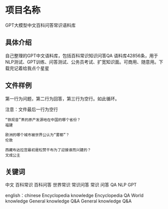 # 项目名称
GPT大模型中文百科问答常识语料库

## 具体介绍
自己整理的GPT中文语料库，包括百科常识知识问答QA 语料库42856条，用于NLP测试、GPT训练、问答测试、公务员考试、扩宽知识面。可商用、随意用。下载完记着给我点个星星

## 文件样例
第一行为问题，第二行为回答，第三行为空行。如此循环。

注意：文件最后一行为空行

```
“铁观音”茶的原产发源地在中国的哪个省份？
福建

欧洲的哪个城市被世界公认为“雾都”？
伦敦

西藏布达拉宫最初是松赞干布为了迎接谁而兴建的？
文成公主
```
## 关键词

中文 百科常识 百科问答 世界常识 常识问答 常识 问答 QA NLP GPT

english：chinese Encyclopedia knowledge Encyclopedia QA World knowledge General knowledge Q&A General knowledge Q&A

